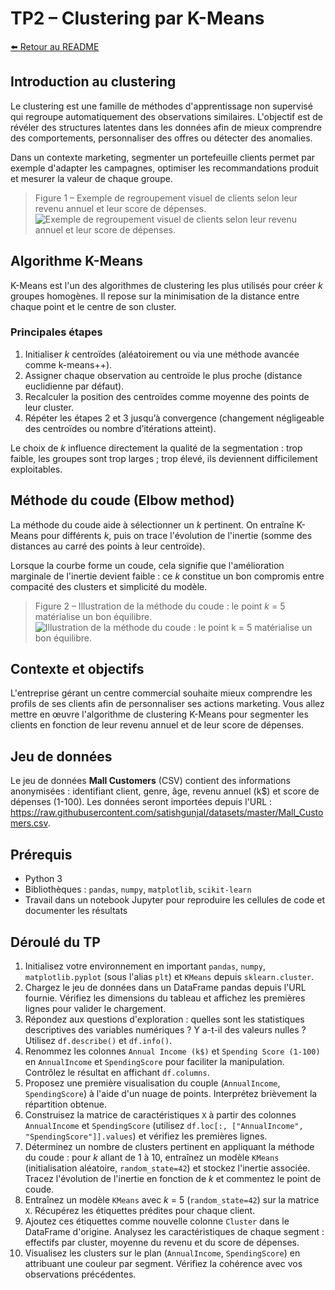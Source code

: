 # TP2 – Clustering par K-Means

[⬅️ Retour au README](../../README.md)

## Introduction au clustering

Le clustering est une famille de méthodes d'apprentissage non supervisé qui regroupe automatiquement des observations similaires. L'objectif est de révéler des structures latentes dans les données afin de mieux comprendre des comportements, personnaliser des offres ou détecter des anomalies.

Dans un contexte marketing, segmenter un portefeuille clients permet par exemple d'adapter les campagnes, optimiser les recommandations produit et mesurer la valeur de chaque groupe.

> Figure 1 – Exemple de regroupement visuel de clients selon leur revenu annuel et leur score de dépenses.
![Exemple de regroupement visuel de clients selon leur revenu annuel et leur score de dépenses.](illustration_clustering.png)

## Algorithme K-Means

K-Means est l'un des algorithmes de clustering les plus utilisés pour créer *k* groupes homogènes. Il repose sur la minimisation de la distance entre chaque point et le centre de son cluster.

### Principales étapes

1. Initialiser *k* centroïdes (aléatoirement ou via une méthode avancée comme k-means++).
2. Assigner chaque observation au centroïde le plus proche (distance euclidienne par défaut).
3. Recalculer la position des centroïdes comme moyenne des points de leur cluster.
4. Répéter les étapes 2 et 3 jusqu’à convergence (changement négligeable des centroïdes ou nombre d’itérations atteint).

Le choix de *k* influence directement la qualité de la segmentation : trop faible, les groupes sont trop larges ; trop élevé, ils deviennent difficilement exploitables.

## Méthode du coude (Elbow method)

La méthode du coude aide à sélectionner un *k* pertinent. On entraîne K-Means pour différents *k*, puis on trace l'évolution de l'inertie (somme des distances au carré des points à leur centroïde).

Lorsque la courbe forme un coude, cela signifie que l'amélioration marginale de l'inertie devient faible : ce *k* constitue un bon compromis entre compacité des clusters et simplicité du modèle.

> Figure 2 – Illustration de la méthode du coude : le point *k* = 5 matérialise un bon équilibre.
![Illustration de la méthode du coude : le point *k* = 5 matérialise un bon équilibre.](illustration_elbow.png)

## Contexte et objectifs

L'entreprise gérant un centre commercial souhaite mieux comprendre les profils de ses clients afin de personnaliser ses actions marketing. Vous allez mettre en œuvre l'algorithme de clustering K-Means pour segmenter les clients en fonction de leur revenu annuel et de leur score de dépenses.

## Jeu de données

Le jeu de données **Mall Customers** (CSV) contient des informations anonymisées : identifiant client, genre, âge, revenu annuel (k$) et score de dépenses (1-100). Les données seront importées depuis l'URL : <https://raw.githubusercontent.com/satishgunjal/datasets/master/Mall_Customers.csv>.

## Prérequis

- Python 3
- Bibliothèques : `pandas`, `numpy`, `matplotlib`, `scikit-learn`
- Travail dans un notebook Jupyter pour reproduire les cellules de code et documenter les résultats

## Déroulé du TP

1. Initialisez votre environnement en important `pandas`, `numpy`, `matplotlib.pyplot` (sous l'alias `plt`) et `KMeans` depuis `sklearn.cluster`.
2. Chargez le jeu de données dans un DataFrame pandas depuis l'URL fournie. Vérifiez les dimensions du tableau et affichez les premières lignes pour valider le chargement.
3. Répondez aux questions d'exploration : quelles sont les statistiques descriptives des variables numériques ? Y a-t-il des valeurs nulles ? Utilisez `df.describe()` et `df.info()`.
4. Renommez les colonnes `Annual Income (k$)` et `Spending Score (1-100)` en `AnnualIncome` et `SpendingScore` pour faciliter la manipulation. Contrôlez le résultat en affichant `df.columns`.
5. Proposez une première visualisation du couple (`AnnualIncome`, `SpendingScore`) à l'aide d'un nuage de points. Interprétez brièvement la répartition obtenue.
6. Construisez la matrice de caractéristiques `X` à partir des colonnes `AnnualIncome` et `SpendingScore` (utilisez `df.loc[:, ["AnnualIncome", "SpendingScore"]].values`) et vérifiez les premières lignes.
7. Déterminez un nombre de clusters pertinent en appliquant la méthode du coude : pour *k* allant de 1 à 10, entraînez un modèle `KMeans` (initialisation aléatoire, `random_state=42`) et stockez l'inertie associée. Tracez l'évolution de l'inertie en fonction de *k* et commentez le point de coude.
8. Entraînez un modèle `KMeans` avec *k* = 5 (`random_state=42`) sur la matrice `X`. Récupérez les étiquettes prédites pour chaque client.
9. Ajoutez ces étiquettes comme nouvelle colonne `Cluster` dans le DataFrame d'origine. Analysez les caractéristiques de chaque segment : effectifs par cluster, moyenne du revenu et du score de dépenses.
10. Visualisez les clusters sur le plan (`AnnualIncome`, `SpendingScore`) en attribuant une couleur par segment. Vérifiez la cohérence avec vos observations précédentes.
